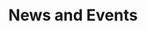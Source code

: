 ---
breadcrumb: <div id="breadcrumb"><a href="index.html">Home</a> <span class="breadcrumb_spacer">&gt;</span>
  <strong>News and Events</strong></div>
headerimage: <img alt="" height="105" src="assets/2006/images/banners/news.jpg" width="472"/>
html_title: News and Events
layout: 2006_default
left_title:
- <img alt="News" border="0" height="33" src="assets/2006/content/gt/82f5c8aac8980c1bf16e9ee0018bbd37.png"
  title="News" width="73"/>
- <img alt="&amp; Events" border="0" height="33" src="assets/2006/content/gt/c79c487b6e6444e7e4d9af5267eeba8b.png"
  title="&amp; Events" width="120"/>
old_website: true
permalink: /news_events.html
published: true
subnav:
- <li class="sub_no sub_first"><a href="news.html" title="News">News</a></li>
- <li class="sub_no"><a href="events.html" title="Events">Events</a></li>
- <li class="sub_no sub_ul_true"><a href="departments-4.html" title="Departments and
  Courses">Departments and Courses</a></li>
- <li class="sub_no"><a href="purchase-of-books2012-13.html" title="Purchase of Books(2012-13)">Purchase
  of Books(2012-13)</a></li>
title: News and Events
---